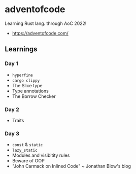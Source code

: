 # adventofcode

Learning Rust lang. through AoC 2022!
* https://adventofcode.com/

## Learnings

### Day 1
- `hyperfine`
- `cargo clippy`
- The Slice type
- Type annotations
- The Borrow Checker

### Day 2
- Traits

### Day 3
- `const` & `static`
- `lazy_static`
- Modules and visibitity rules
- Beware of OOP
- "John Carmack on Inlined Code" ~ Jonathan Blow's blog